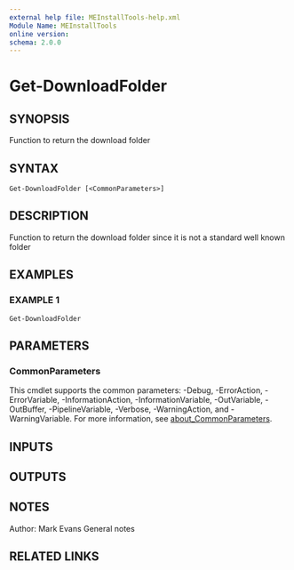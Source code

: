 ```yaml
---
external help file: MEInstallTools-help.xml
Module Name: MEInstallTools
online version:
schema: 2.0.0
---
```


# Get-DownloadFolder

## SYNOPSIS
Function to return the download folder

## SYNTAX

```
Get-DownloadFolder [<CommonParameters>]
```

## DESCRIPTION
Function to return the download folder since it is not a standard well known folder

## EXAMPLES

### EXAMPLE 1
```
Get-DownloadFolder
```

## PARAMETERS

### CommonParameters
This cmdlet supports the common parameters: -Debug, -ErrorAction, -ErrorVariable, -InformationAction, -InformationVariable, -OutVariable, -OutBuffer, -PipelineVariable, -Verbose, -WarningAction, and -WarningVariable. For more information, see [about_CommonParameters](http://go.microsoft.com/fwlink/?LinkID=113216).

## INPUTS

## OUTPUTS

## NOTES
Author: Mark Evans
General notes

## RELATED LINKS
